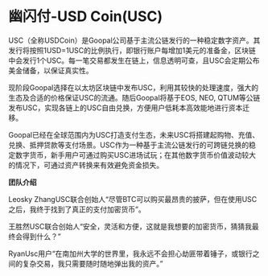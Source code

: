 # 

# 幽闪付-USD Coin(USC)

USC（全称USDCoin）是Goopal公司基于主流公链发行的一种稳定数字资产。其发行将按照1USD=1USC的比例执行，即银行账户每增加1美元的准备金，区块链中会发行1个USC。每一笔交易都发生在链上，信息透明可查，且USC会定期公布美金储备，以保证真实性。

现阶段Goopal选择在以太坊区块链中发布USC，利用其较快的处理速度，强大的生态及合适的价格保证USC的流通。随后Goopal将基于EOS, NEO, QTUM等公链发布USC，实现各链上的USC自由兑换，方便用户低耗本高效能地进行资本迁移。

Goopal已经在全球范围内为USC打造支付生态，未来USC将搭建起购物、充值、兑换、抵押贷款等支付场景。USC作为一种基于主流公链发行的可跨链兑换的稳定数字货币，新手用户可通过购买USC进场试玩；在其他数字货币价值波动较大的情况下，可通过资产转换来有效避免资金损失。

**团队介绍**

Leosky ZhangUSC联合创始人“尽管BTC可以购买最昂贵的披萨，但在使用USC之后，我终于找到了真正的支付加密货币”。

王胜然USC联合创始人“安全，灵活和方便，这就是我想要的加密货币，猜猜我最终会得到什么？”

RyanUsc用户“在南加州大学的世界里，我永远不会担心劫匪带着锤子，或银行之间的复杂交易，我只需要随时随地弹出我的资产。”

